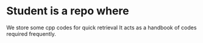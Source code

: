 # Student is a repo where
We store some cpp codes for quick retrieval
It acts as a handbook of codes required frequently. 
